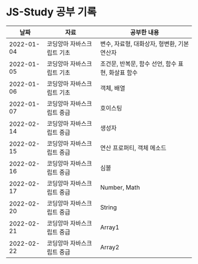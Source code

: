# JS-Study 공부 기록

| 날짜 | 자료 | 공부한 내용 |
|------|---|---|
| 2022-01-04 | 코딩앙마 자바스크립트 기초 | 변수, 자료형, 대화상자, 형변환, 기본 연산자 |
| 2022-01-05 | 코딩앙마 자바스크립트 기초 | 조건문, 반복문, 함수 선언, 함수 표현, 화살표 함수 |
| 2022-01-06 | 코딩앙마 자바스크립트 기초 | 객체, 배열 |
| 2022-01-07 | 코딩앙마 자바스크립트 중급 | 호이스팅 |
| 2022-02-14 | 코딩앙마 자바스크립트 중급 | 생성자 |
| 2022-02-15 | 코딩앙마 자바스크립트 중급 | 연산 프로퍼티, 객체 메소드 |
| 2022-02-16 | 코딩앙마 자바스크립트 중급 | 심볼 |
| 2022-02-17 | 코딩앙마 자바스크립트 중급 | Number, Math |
| 2022-02-20 | 코딩앙마 자바스크립트 중급 | String |
| 2022-02-21 | 코딩앙마 자바스크립트 중급 | Array1 |
| 2022-02-22 | 코딩앙마 자바스크립트 중급 | Array2 |